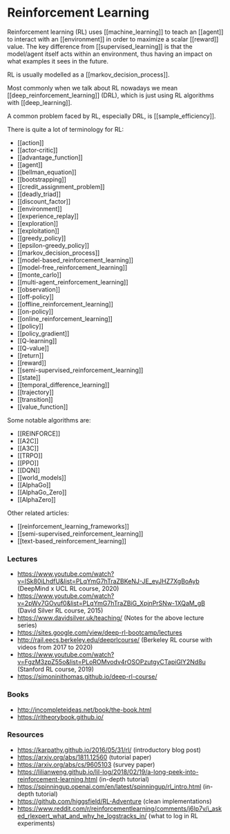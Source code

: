 # Reinforcement Learning

Reinforcement learning (RL) uses [[machine_learning]] to teach an [[agent]] to interact with an [[environment]] in order to maximize a scalar [[reward]] value. The key difference from [[supervised_learning]] is that the model/agent itself acts within an environment, thus having an impact on what examples it sees in the future.

RL is usually modelled as a [[markov_decision_process]].

Most commonly when we talk about RL nowadays we mean [[deep_reinforcement_learning]] (DRL), which is just using RL algorithms with [[deep_learning]].

A common problem faced by RL, especially DRL, is [[sample_efficiency]].

There is quite a lot of terminology for RL:

- [[action]]
- [[actor-critic]]
- [[advantage_function]]
- [[agent]]
- [[bellman_equation]]
- [[bootstrapping]]
- [[credit_assignment_problem]]
- [[deadly_triad]]
- [[discount_factor]]
- [[environment]]
- [[experience_replay]]
- [[exploration]]
- [[exploitation]]
- [[greedy_policy]]
- [[epsilon-greedy_policy]]
- [[markov_decision_process]]
- [[model-based_reinforcement_learning]]
- [[model-free_reinforcement_learning]]
- [[monte_carlo]]
- [[multi-agent_reinforcement_learning]]
- [[observation]]
- [[off-policy]]
- [[offline_reinforcement_learning]]
- [[on-policy]]
- [[online_reinforcement_learning]]
- [[policy]]
- [[policy_gradient]]
- [[Q-learning]]
- [[Q-value]]
- [[return]]
- [[reward]]
- [[semi-supervised_reinforcement_learning]]
- [[state]]
- [[temporal_difference_learning]]
- [[trajectory]]
- [[transition]]
- [[value_function]]

Some notable algorithms are:

- [[REINFORCE]]
- [[A2C]]
- [[A3C]]
- [[TRPO]]
- [[PPO]]
- [[DQN]]
- [[world_models]]
- [[AlphaGo]]
- [[AlphaGo_Zero]]
- [[AlphaZero]]

Other related articles:

- [[reinforcement_learning_frameworks]]
- [[semi-supervised_reinforcement_learning]]
- [[text-based_reinforcement_learning]]

### Lectures

- https://www.youtube.com/watch?v=ISk80iLhdfU&list=PLqYmG7hTraZBKeNJ-JE_eyJHZ7XgBoAyb (DeepMind x UCL RL course, 2020)
- https://www.youtube.com/watch?v=2pWv7GOvuf0&list=PLqYmG7hTraZBiG_XpjnPrSNw-1XQaM_gB (David Silver RL course, 2015)
- https://www.davidsilver.uk/teaching/ (Notes for the above lecture series)
- https://sites.google.com/view/deep-rl-bootcamp/lectures
- http://rail.eecs.berkeley.edu/deeprlcourse/ (Berkeley RL course with videos from 2017 to 2020)
- https://www.youtube.com/watch?v=FgzM3zpZ55o&list=PLoROMvodv4rOSOPzutgyCTapiGlY2Nd8u (Stanford RL course, 2019)
- https://simoninithomas.github.io/deep-rl-course/

### Books

- http://incompleteideas.net/book/the-book.html
- https://rltheorybook.github.io/

### Resources

- https://karpathy.github.io/2016/05/31/rl/ (introductory blog post)
- https://arxiv.org/abs/1811.12560 (tutorial paper)
- https://arxiv.org/abs/cs/9605103 (survey paper)
- https://lilianweng.github.io/lil-log/2018/02/19/a-long-peek-into-reinforcement-learning.html (in-depth tutorial)
- https://spinningup.openai.com/en/latest/spinningup/rl_intro.html (in-depth tutorial)
- https://github.com/higgsfield/RL-Adventure (clean implementations)
- https://www.reddit.com/r/reinforcementlearning/comments/j6lp7v/i_asked_rlexpert_what_and_why_he_logstracks_in/ (what to log in RL experiments)
